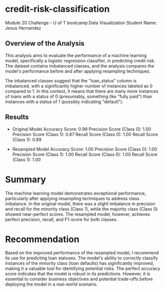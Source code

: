 # credit-risk-classification
Module 20 Challenge - U of T bootcamp Data Visualization
Student Name: Jesus Hernandez

## Overview of the Analysis
This analysis aims to evaluate the performance of a machine learning model, specifically a logistic regression classifier, in predicting credit risk. The dataset contains imbalanced classes, and the analysis compares the model's performance before and after applying resampling techniques.

The inbalanced classes suggest that the "loan_status" column is imbalanced, with a significantly higher number of instances labeled as 0 compared to 1. In this context, it means that there are many more instances of loans with a status of 0 (presumably, something like "fully paid") than 
instances with a status of 1 (possibly indicating "default").

## Results
* Original Model
    Accuracy Score: 0.99
    Precision Score (Class 0): 1.00
    Precision Score (Class 1): 0.87
    Recall Score (Class 0): 1.00
    Recall Score (Class 1): 0.89

* Resampled Model
    Accuracy Score: 1.00
    Precision Score (Class 0): 1.00
    Precision Score (Class 1): 1.00
    Recall Score (Class 0): 1.00
    Recall Score (Class 1): 1.00

# Summary
The machine learning model demonstrates exceptional performance, particularly after applying resampling techniques to address class imbalance. In the original model, there was a slight imbalance in precision and recall for the minority class (Class 1), while the majority class (Class 0) showed near-perfect scores. The resampled model, however, achieves perfect precision, recall, and F1-score for both classes.
# Recommendation
Based on the improved performance of the resampled model, I recommend its use for predicting loan statuses. The model's ability to correctly classify instances of the minority class (loan defaults) has significantly improved, making it a valuable tool for identifying potential risks. The perfect accuracy score indicates that the model is robust in its predictions. However, it is essential to consider business objectives and potential trade-offs before deploying the model in a real-world scenario.

